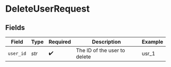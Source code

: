# DeleteUserRequest


## Fields

| Field                        | Type                         | Required                     | Description                  | Example                      |
| ---------------------------- | ---------------------------- | ---------------------------- | ---------------------------- | ---------------------------- |
| `user_id`                    | *str*                        | :heavy_check_mark:           | The ID of the user to delete | usr_1                        |